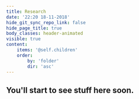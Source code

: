 ```yaml
---
title: Research
date: '22:20 18-11-2018'
hide_git_sync_repo_link: false
hide_page_title: true
body_classes: header-animated
visible: true
content:
    items: '@self.children'
    order:
        by: 'folder'
        dir: 'asc'
---
```


## You'll start to see stuff here soon.
